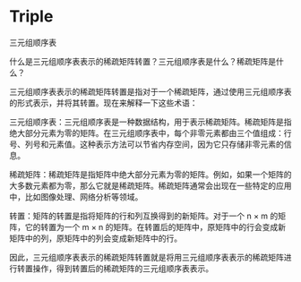 # Triple
三元组顺序表

什么是三元组顺序表表示的稀疏矩阵转置？三元组顺序表是什么？稀疏矩阵是什么？

三元组顺序表表示的稀疏矩阵转置是指对于一个稀疏矩阵，通过使用三元组顺序表的形式表示，并将其转置。现在来解释一下这些术语：

三元组顺序表：三元组顺序表是一种数据结构，用于表示稀疏矩阵。稀疏矩阵是指绝大部分元素为零的矩阵。在三元组顺序表中，每个非零元素都由三个值组成：行号、列号和元素值。这种表示方法可以节省内存空间，因为它只存储非零元素的信息。


稀疏矩阵：稀疏矩阵是指矩阵中绝大部分元素为零的矩阵。例如，如果一个矩阵的大多数元素都为零，那么它就是稀疏矩阵。稀疏矩阵通常会出现在一些特定的应用中，比如图像处理、网络分析等领域。


转置：矩阵的转置是指将矩阵的行和列互换得到的新矩阵。对于一个 n × m 的矩阵，它的转置为一个 m × n 的矩阵。在转置后的矩阵中，原矩阵中的行会变成新矩阵中的列，原矩阵中的列会变成新矩阵中的行。


因此，三元组顺序表表示的稀疏矩阵转置就是将用三元组顺序表表示的稀疏矩阵进行转置操作，得到转置后的稀疏矩阵的三元组顺序表表示。
